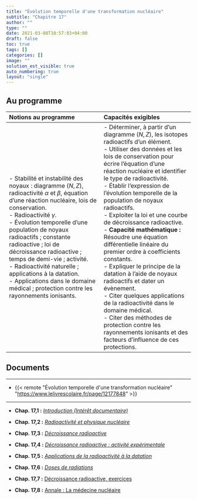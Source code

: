 ```yaml
---
title: "Évolution temporelle d'une transformation nucléaire"
subtitle: "Chapitre 17"
author: ""
type: ""
date: 2021-03-08T10:57:03+04:00
draft: false
toc: true
tags: []
categories: []
image: ""
solution_est_visible: true
auto_numbering: true
layout: "single"
---
```


## Au programme

| Notions au programme | Capacités exigibles |
| :---- | :---- |
| - Stabilité et instabilité des noyaux : diagramme $(N,Z)$, radioactivité $\alpha$ et $\beta$, équation d’une réaction nucléaire, lois de conservation.<br />- Radioactivité $\gamma$.<br />- Évolution temporelle d’une population de noyaux radioactifs ; constante radioactive ; loi de décroissance radioactive ; temps de demi-vie ; activité.<br />- Radioactivité naturelle ; applications à la datation.<br />- Applications dans le domaine médical ; protection contre les rayonnements ionisants. | - Déterminer, à partir d’un diagramme $(N,Z)$, les isotopes radioactifs d’un élément.<br />- Utiliser des données et les lois de conservation pour écrire l’équation d’une réaction nucléaire et identifier le type de radioactivité.<br />- Établir l’expression de l’évolution temporelle de la population de noyaux radioactifs.<br />- Exploiter la loi et une courbe de décroissance radioactive.<br />- **Capacité mathématique :** Résoudre une équation différentielle linéaire du premier ordre à coefficients constants.<br />- Expliquer le principe de la datation à l’aide de noyaux radioactifs et dater un évènement.<br />- Citer quelques applications de la radioactivité dans le domaine médical.<br />- Citer des méthodes de protection contre les rayonnements ionisants et des facteurs d’influence de ces protections.|

## Documents

----

- {{< remote "Évolution temporelle d'une transformation nucléaire" "https://www.lelivrescolaire.fr/page/12177848" >}}

----

- **Chap. 17,1 :** [*Introduction (Intérêt documentaire)*](1-introduction)

- **Chap. 17,2 :** [*Radioactivité et physique nucléaire*](2-radioactivite-physique-nucleaire)

- **Chap. 17,3 :** [*Décroissance radioactive*](3-decroissance-radioactive)

- **Chap. 17,4 :** [*Décroissance radioactive : activité expérimentale*](https://mybinder.org/v2/gh/DLatreyte/Python-PC/22878225354251bfafcec98b89baa84047519d1a?urlpath=lab%2Ftree%2FTerminale%2FRadioactivit%C3%A9%2FD%C3%A9croissance%20radioactive%20%C3%A9l%C3%A8ves.ipynb)

- **Chap. 17,5 :** [*Applications de la radioactivité à la datation*](4-datation)

- **Chap. 17,6 :** [*Doses de radiations*](5-radiations)

- **Chap. 17,7 :** <a href="/terminales-pc/chap-15/chap-15-6/chap-15-6.html" target="_blank">Décroissance radioactive, exercices</a>

- **Chap. 17,8 :** <a href="/terminales-pc/chap-15/chap-15-7/chap-15-07.html" target="_blank">Annale : La médecine nucléaire</a>

